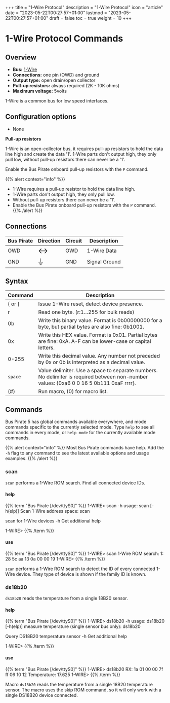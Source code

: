 +++
title = "1-Wire Protocol"
description = "1-Wire Protocol"
icon = "article"
date = "2023-05-22T00:27:57+01:00"
lastmod = "2023-05-22T00:27:57+01:00"
draft = false
toc = true
weight = 10
+++

# 1-Wire Protocol Commands

## Overview

-   **Bus:** [1-Wire](https://en.wikipedia.org/wiki/1-Wire)
-   **Connections:** one pin (OWD) and ground
-   **Output type:** open drain/open collector
-   **Pull-up resistors:** always required (2K - 10K ohms)
-   **Maximum voltage:** 5volts

1-Wire is a common bus for low speed interfaces.

## Configuration options

- None

**Pull-up resistors**

1-Wire is an open-collector bus, it requires pull-up resistors to hold the
data line high and create the data '1'. 1-Wire parts don't
output high, they only pull low, without pull-up resistors there can
never be a '1'. 

Enable the Bus Pirate onboard pull-up resistors with the ```P``` command.

{{% alert context="info" %}}
- 1-Wire requires a pull-up resistor to hold the data line high.
- 1-Wire parts don't output high, they only pull low.
- Without pull-up resistors there can never be a '1'. 
- Enable the Bus Pirate onboard pull-up resistors with the ```P``` command.
{{% /alert %}}

## Connections

| Bus Pirate | Direction                     | Circuit | Description   |
|------------|--------------------------|---------|---------------|
| OWD       | <font size="+2">↔</font> | OWD     | 1-Wire Data   |
| GND        | <font size="+2">⏚</font> | GND     | Signal Ground |

## Syntax

|Command|Description|
|-------|-----------|
| \{ or [ | Issue 1-Wire reset, detect device presence. |
| r       | Read one byte. (r:1…255 for bulk reads)|
| 0b      | Write this binary value. Format is 0b00000000 for a byte, but partial bytes are also fine: 0b1001.|
| 0x      | Write this HEX value. Format is 0x01. Partial bytes are fine: 0xA. A-F can be lower-case or capital letters. |
| 0-255   | Write this decimal value. Any number not preceded by 0x or 0b is interpreted as a decimal value. |
| ```space```| Value delimiter. Use a space to separate numbers. No delimiter is required between non-number values: \{0xa6 0 0 16 5 0b111 0xaF rrrr}. |
| \(#\)   | Run macro, (0) for macro list. |


## Commands

Bus Pirate 5 has global commands available everywhere, and mode commands specific to the currently selected mode. Type ```help``` to see all commands in every mode, or ```help mode``` for the currently available mode commands.

{{% alert context="info" %}}
Most Bus Pirate commands have help. Add the ```-h``` flag to any command to see the latest available options and usage examples. 
{{% /alert %}}

### scan

```scan``` performs a 1-Wire ROM search. Find all connected device IDs.

#### help

{{% term "Bus Pirate [/dev/ttyS0]" %}}
<span className="bp-prompt">1-WIRE></span> scan -h
usage:
<span className="bp-info">scan	[-h(elp)]</span>
<span className="bp-info">Scan 1-Wire address space: scan</span>

<span className="bp-info">scan for 1-Wire devices</span>
<span className="bp-prompt">-h</span>	<span className="bp-info">Get additional help</span>

<span className="bp-prompt">1-WIRE></span> 
{{% /term %}}

#### use
{{% term "Bus Pirate [/dev/ttyS0]" %}}
<span className="bp-prompt">1-WIRE></span> scan
<span className="bp-info">
1-Wire ROM search:
1: 28 5c aa 13 0a 00 00 19
</span>
<span className="bp-prompt">1-WIRE></span>
{{% /term %}}

```scan``` performs a 1-Wire ROM search to detect the ID of every connected 1-Wire device. They type of device is shown if the family ID is known.

### ds18b20    

```ds18b20``` reads the temperature from a single 18B20 sensor.

#### help

{{% term "Bus Pirate [/dev/ttyS0]" %}}
<span className="bp-prompt">1-WIRE></span> ds18b20 -h
usage:
<span className="bp-info">ds18b20	[-h(elp)]</span>
<span className="bp-info">measure temperature (single sensor bus only): ds18b20</span>

<span className="bp-info">Query DS18B20 temperature sensor</span>
<span className="bp-prompt">-h</span>	<span className="bp-info">Get additional help</span>

<span className="bp-prompt">1-WIRE></span> 
{{% /term %}}

#### use

{{% term "Bus Pirate [/dev/ttyS0]" %}}
<span className="bp-prompt">1-WIRE></span> ds18b20
<span className="bp-info">
RX: 1a 01 00 00 7f ff 06 10 12
Temperature: 17.625
</span>
<span className="bp-prompt">1-WIRE></span>
{{% /term %}}

Macro ```ds18b20``` reads the temperature from a single 18B20 temperature sensor. The macro uses the skip ROM command, so it will only work with a single DS18B20 device connected.
